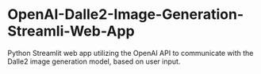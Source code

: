 # OpenAI-Dalle2-Image-Generation-Streamli-Web-App
Python Streamlit web app utilizing the OpenAI API to communicate with the Dalle2 image generation model, based on user input. 
